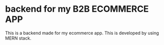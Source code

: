 # backend for my B2B ECOMMERCE APP

This is a backend made for my ecommerce app.
This is developed by using MERN stack.
